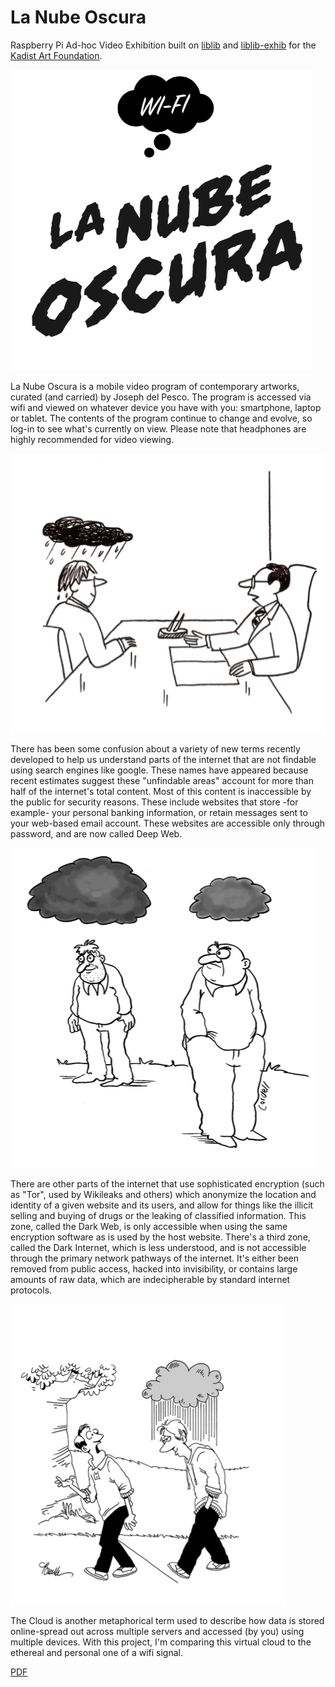 # La Nube Oscura 

Raspberry Pi Ad-hoc Video Exhibition built on [liblib](https://github.com/owise1/liblib) and [liblib-exhib](https://github.com/owise1/liblib-exhib) for the [Kadist Art Foundation](http://kadist.org).

![La Nube Oscura](assets/la-nube-oscura.png)

La Nube Oscura is a mobile video program of contemporary artworks, curated (and carried) by Joseph del Pesco. The program is accessed via wifi and viewed on whatever device you have with you: smartphone, laptop or tablet. The contents of the program continue to change and evolve, so log-in to see what's currently on view. Please note that headphones are highly recommended for video viewing. 

![clouds](assets/cloud-1.png)

There has been some confusion about a variety of new terms recently developed to help us understand parts of the internet that are not findable using search engines like google. These names have appeared because recent estimates suggest these "unfindable areas" account for more than half of the internet's total content. Most of this content is inaccessible by the public for security reasons. These include websites that store -for example- your personal banking information, or retain messages sent to your web-based email account. These websites are accessible only through password, and are now called Deep Web. 

![clouds](assets/cloud-2.png)

There are other parts of the internet that use sophisticated encryption (such as "Tor", used by Wikileaks and others) which anonymize the location and identity of a given website and its users, and allow for things like the illicit selling and buying of drugs or the leaking of classified information. This zone, called the Dark Web, is only accessible when using the same encryption software as is used by the host website. There's a third zone, called the Dark Internet, which is less understood, and is not accessible through the primary network pathways of the internet. It's either been removed from public access, hacked into invisibility, or contains large amounts of raw data, which are indecipherable by standard internet protocols.

![clouds](assets/cloud-3.png)

The Cloud is another metaphorical term used to describe how data is stored online-spread out across multiple servers and accessed (by you) using multiple devices. With this project, I'm comparing this virtual cloud to the ethereal and personal one of a wifi signal.

[PDF](assets/NubeOscura_english.pdf)

